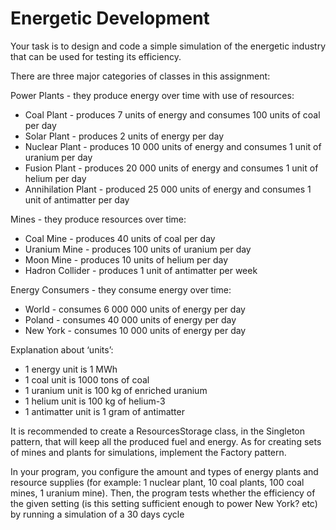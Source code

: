# Energetic Development

Your task is to design and code a simple simulation of the energetic industry that can be
used for testing its efficiency. 

There are three major categories of classes in this assignment:

Power Plants - they produce energy over time with use of resources:

- Coal Plant - produces 7 units of energy and consumes 100 units of coal per
day
- Solar Plant - produces 2 units of energy per day
- Nuclear Plant - produces 10 000 units of energy and consumes 1 unit of
uranium per day
- Fusion Plant - produces 20 000 units of energy and consumes 1 unit of
helium per day
- Annihilation Plant - produced 25 000 units of energy and consumes 1 unit of
antimatter per day

Mines - they produce resources over time:

- Coal Mine - produces 40 units of coal per day
- Uranium Mine - produces 100 units of uranium per day
- Moon Mine - produces 10 units of helium per day
- Hadron Collider - produces 1 unit of antimatter per week

Energy Consumers - they consume energy over time:

- World - consumes 6 000 000 units of energy per day
- Poland - consumes 40 000 units of energy per day
- New York - consumes 10 000 units of energy per day

Explanation about ‘units’:

- 1 energy unit is 1 MWh
- 1 coal unit is 1000 tons of coal
- 1 uranium unit is 100 kg of enriched uranium
- 1 helium unit is 100 kg of helium-3
- 1 antimatter unit is 1 gram of antimatter

It is recommended to create a ResourcesStorage class, in the Singleton pattern, that will
keep all the produced fuel and energy. As for creating sets of mines and plants for
simulations, implement the Factory pattern.

In your program, you configure the amount and types of energy plants and resource supplies
(for example: 1 nuclear plant, 10 coal plants, 100 coal mines, 1 uranium mine). Then, the
program tests whether the efficiency of the given setting (is this setting sufficient enough to
power New York? etc) by running a simulation of a 30 days cycle
